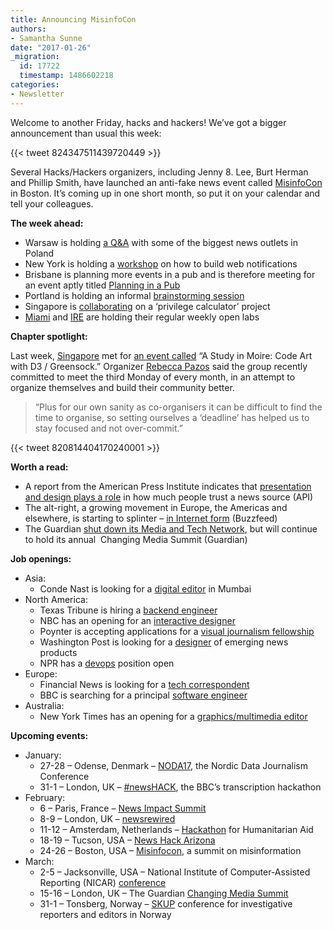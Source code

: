 ```yaml
---
title: Announcing MisinfoCon
authors:
- Samantha Sunne
date: "2017-01-26"
_migration:
  id: 17722
  timestamp: 1486602218
categories:
- Newsletter
---
```


Welcome to another Friday, hacks and hackers! We&#8217;ve got a bigger announcement than usual this week:

{{< tweet 824347511439720449 >}}

Several Hacks/Hackers organizers, including Jenny 8. Lee, Burt Herman and Phillip Smith, have launched an anti-fake news event called [MisinfoCon][1] in Boston. It&#8217;s coming up in one short month, so put it on your calendar and tell your colleagues.

**The week ahead:**

  * Warsaw is holding [a Q&A][2] with some of the biggest news outlets in Poland
  * New York is holding a [workshop][3] on how to build web notifications
  * Brisbane is planning more events in a pub and is therefore meeting for an event aptly titled [Planning in a Pub][4]
  * Portland is holding an informal [brainstorming session][5]
  * Singapore is [collaborating][6] on a &#8216;privilege calculator&#8217; project
  * [Miami][7] and [IRE][8] are holding their regular weekly open labs

**Chapter spotlight:**

Last week, [Singapore][9] met for [an event called][10] &#8220;A Study in Moire: Code Art with D3 / Greensock.&#8221; Organizer [Rebecca Pazos][11] said the group recently committed to meet the third Monday of every month, in an attempt to organize themselves and build their community better.

> &#8220;Plus for our own sanity as co-organisers it can be difficult to find the time to organise, so setting ourselves a &#8216;deadline&#8217; has helped us to stay focused and not over-commit.&#8221;

{{< tweet 820814404170240001 >}}

**Worth a read:**

  * A report from the American Press Institute indicates that [presentation and design plays a role][12] in how much people trust a news source (API)
  * The alt-right, a growing movement in Europe, the Americas and elsewhere, is starting to splinter &#8211; [in Internet form][13] (Buzzfeed)
  * The Guardian [shut down its Media and Tech Network][14], but will continue to hold its annual  Changing Media Summit (Guardian)

**Job openings:**

  * Asia:
      * Conde Nast is looking for a [digital editor][15] in Mumbai
  * North America:
      * Texas Tribune is hiring a [backend engineer][16]
      * NBC has an opening for an [interactive designer][17]
      * Poynter is accepting applications for a [visual journalism fellowship][18]
      * Washington Post is looking for a [designer][19] of emerging news products
      * NPR has a [devops][20] position open
  * Europe:
      * Financial News is looking for a [tech correspondent][21]
      * BBC is searching for a principal [software engineer][22]
  * Australia:
      * New York Times has an opening for a [graphics/multimedia editor][23]

**Upcoming events:**

  * January:
      * 27-28 &#8211; Odense, Denmark &#8211; [NODA17][24], the Nordic Data Journalism Conference
      * 31-1 &#8211; London, UK &#8211; [#newsHACK][25], the BBC&#8217;s transcription hackathon
  * February:
      * 6 &#8211; Paris, France &#8211; [News Impact Summit][26]
      * 8-9 &#8211; London, UK &#8211; [newsrewired][27]
      * 11-12 &#8211; Amsterdam, Netherlands &#8211; [Hackathon][28] for Humanitarian Aid
      * 18-19 &#8211; Tucson, USA &#8211; [News Hack Arizona][29]
      * 24-26 &#8211; Boston, USA &#8211; [Misinfocon][30], a summit on misinformation
  * March:
      * 2-5 &#8211; Jacksonville, USA &#8211; National Institute of Computer-Assisted Reporting (NICAR) [conference][31]
      * 15-16 &#8211; London, UK &#8211; The Guardian [Changing Media Summit][32]
      * 31-1 &#8211; Tonsberg, Norway &#8211; [SKUP][33] conference for investigative reporters and editors in Norway

 [1]: https://medium.com/misinfocon/misinfocon-a-summit-on-misinformation-feb-24-26-at-mit-media-lab-the-nieman-foundation-for-232507bd08a6#.e678asfhe
 [2]: https://hackshackers.pl/big-changes-come-with-hacks-hackers-warsaw-3-4079bff12e2e#.hczwhmgfi
 [3]: https://www.meetup.com/hacks-hackers-nyc/events/237016885/
 [4]: https://www.meetup.com/Hacks-Hackers-Brisbane/events/236805648/
 [5]: https://www.meetup.com/HacksHackersPDX/events/236880499/
 [6]: https://www.meetup.com/Hacks-Hackers-Singapore/events/237131287/
 [7]: http://www.meetup.com/Hacks-Hackers-Miami/
 [8]: http://www.meetup.com/hackshackersIRE/
 [9]: https://www.meetup.com/Hacks-Hackers-Singapore
 [10]: https://www.meetup.com/Hacks-Hackers-Singapore/events/236936648/
 [11]: https://twitter.com/vivi_pazos
 [12]: https://www.americanpressinstitute.org/publications/reports/survey-research/trust-news/?utm_source=API+Need+to+Know+newsletter&utm_campaign=d61544d6f2-EMAIL_CAMPAIGN_2017_01_23&utm_medium=email&utm_term=0_e3bf78af04-d61544d6f2-38065925
 [13]: https://www.buzzfeed.com/katienotopoulos/the-alt-rights-meltdown-is-just-like-any-other-message-board?utm_term=.uxBPKGE5k#.xaO4QkLgx
 [14]: https://guardian-registration.s3.amazonaws.com/email/EkzoowB_QS28l45Z6Vhj5A.html?utm_source=Daily+Lab+email+list&utm_campaign=a970e14c4e-dailylabemail3&utm_medium=email&utm_term=0_d68264fd5e-a970e14c4e-396065225
 [15]: https://hackpack.press/feed/snap/2420
 [16]: https://www.texastribune.org/jobs/software-engineer/
 [17]: https://www.mediabistro.com/jobs/description/353120/interactive-designer/
 [18]: http://www.careers.poynter.org/job/21105121/journalist-job-in-saint-petersburg-fl
 [19]: http://snd.org/jobs/view/designer-emerging-news-products-team/
 [20]: https://twitter.com/NPRjobs/status/823322983305515009
 [21]: http://www.gorkanajobs.co.uk//job/67335/financial-news-trading-and-technology-correspondent/
 [22]: http://careerssearch.bbc.co.uk/jobs/job/Principal-Software-Engineer/19338
 [23]: https://www.nytimes.com/interactive/2017/jobs/nyt-job-australia-bureau.html?_r=0
 [24]: http://noda2017.dk/
 [25]: https://www.eventbrite.co.uk/e/newshack-transcriptor-tickets-30243581366
 [26]: https://newsimpact.io/summits/news-impact-summit-paris
 [27]: https://www.newsrewired.com/agenda-february17/
 [28]: http://www.pwc.nl/hackingaid
 [29]: http://www.newshackarizona.org/
 [30]: https://medium.com/misinfocon/misinfocon-a-summit-on-misinformation-feb-24-26-at-mit-media-lab-the-nieman-foundation-for-232507bd08a6#.twmhi9cgm
 [31]: http://ire.org/conferences/nicar2017/
 [32]: https://www.theguardian.com/media-network/changing-media-summit?CMP=ema-1698
 [33]: https://skup2017aschedorg.sched.com/
